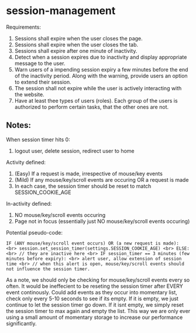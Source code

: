 # session-management

Requirements:
1. Sessions shall expire when the user closes the page.
2. Sessions shall expire when the user closes the tab.
3. Sessions shall expire after one minute of inactivity.
4. Detect when a session expires due to inactivity and display appropriate message to the user.
5. Warn users of a impending session expiry a few minutes before the end of the
inactivity period. Along with the warning, provide users an option to extend their session.
6. The session shall not expire while the user is actively interacting with the
website.
7. Have at least thee types of users (roles). Each group of the users is authorized
to perform certain tasks, that the other ones are not.

## Notes:

When session timer hits 0:
1. logout user, delete session, redirect user to home

Activity defined:
1. (Easy) If a request is made, irrespective of mouse/key events
2. (Mild) If any mouse/key/scroll events are occuring OR a request is made
3. In each case, the session timer should be reset to match SESSION_COOKIE_AGE

In-activity defined:
1. NO mouse/key/scroll events occuring
2. Page not in focus (essentially just NO mouse/key/scroll events occuring)

Potential pseudo-code:

`IF (ANY mouse/key/scroll event occurs) OR (a new request is made): <br>
    session.set_session_timer(settings.SESSION_COOKIE_AGE) <br>
ELSE: <br>
    // they are inactive here <br>
    IF session_timer == 3 minutes (few minutes before expiry): <br>
        alert user, allow extension of session time <br>
        // when this alert is open, mouse/key/scroll events should not influence the session timer.`
        
As a note, we should only be checking for mouse/key/scroll events every so often. It would be ineffecient to be reseting the session timer after EVERY event continously. Could add events as they occur into momentary list, check only every 5-10 seconds to see if its empty. If it is empty, we just continue to let the session timer go down. If it isnt empty, we simply reset the session timer to max again and empty the list. This way we are only ever using a small amount of momentary storage to increase our performance significantly. 
        
